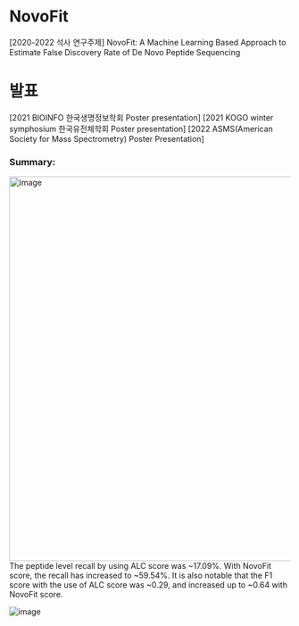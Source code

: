 # NovoFit
[2020-2022 석사 연구주제] NovoFit: A Machine Learning Based Approach to Estimate False Discovery Rate of De Novo Peptide Sequencing

# 발표
[2021 BIOINFO 한국생명정보학회 Poster presentation]
[2021 KOGO winter symphosium 한국유전체학회 Poster presentation]
[2022 ASMS(American Society for Mass Spectrometry) Poster Presentation]

### Summary:
<img width="689" alt="image" src="https://user-images.githubusercontent.com/31056110/201927657-b1c731ae-6bd5-4168-a733-02c5900d27f7.png">

<br/>
The peptide level recall by using ALC score was ~17.09%. With NovoFit score, the recall has increased to ~59.54%. 
It is also notable that the F1 score with the use of ALC score was ~0.29, and increased up to ~0.64 with NovoFit score. 


![image](https://user-images.githubusercontent.com/31056110/139725602-8e1157b6-1495-4420-8bac-bf0f70c2b1fe.png)
